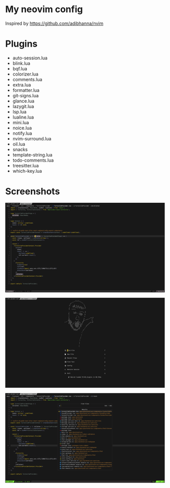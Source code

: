 # My neovim config

Inspired by https://github.com/adibhanna/nvim

# Plugins

- auto-session.lua
- blink.lua
- bqf.lua
- colorizer.lua
- comments.lua
- extra.lua
- formatter.lua
- git-signs.lua
- glance.lua
- lazygit.lua
- lsp.lua
- lualine.lua
- mini.lua
- noice.lua
- notify.lua
- nvim-surround.lua
- oil.lua
- snacks
- template-string.lua
- todo-comments.lua
- treesitter.lua
- which-key.lua

# Screenshots

![](images/preview-1.png)

![](images/preview-2.png)

![](images/preview-3.png)
